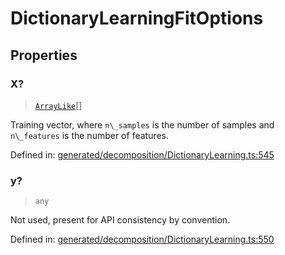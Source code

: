 # DictionaryLearningFitOptions

## Properties

### X?

> [`ArrayLike`](../types/ArrayLike.md)[]

Training vector, where `n\_samples` is the number of samples and `n\_features` is the number of features.

Defined in:  [generated/decomposition/DictionaryLearning.ts:545](https://github.com/transitive-bullshit/scikit-learn-ts/blob/122b3c0/packages/sklearn/src/generated/decomposition/DictionaryLearning.ts#L545)

### y?

> `any`

Not used, present for API consistency by convention.

Defined in:  [generated/decomposition/DictionaryLearning.ts:550](https://github.com/transitive-bullshit/scikit-learn-ts/blob/122b3c0/packages/sklearn/src/generated/decomposition/DictionaryLearning.ts#L550)
